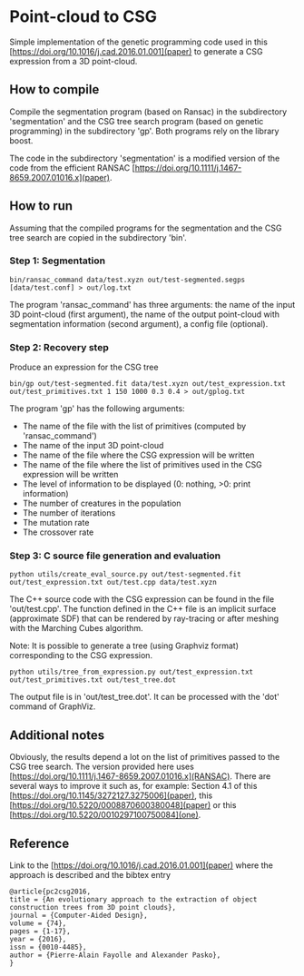 # Point-cloud to CSG 
Simple implementation of the genetic programming code used in this [https://doi.org/10.1016/j.cad.2016.01.001](paper) to generate a CSG expression from a 3D point-cloud. 


## How to compile
Compile the segmentation program (based on Ransac) in the subdirectory 'segmentation' and the CSG tree search program (based on genetic programming) in the subdirectory 'gp'. 
Both programs rely on the library boost. 

The code in the subdirectory 'segmentation' is a modified version of the code from the efficient RANSAC [https://doi.org/10.1111/j.1467-8659.2007.01016.x](paper).


## How to run
Assuming that the compiled programs for the segmentation and the CSG tree search are copied in the subdirectory 'bin'. 

### Step 1: Segmentation
```
bin/ransac_command data/test.xyzn out/test-segmented.segps [data/test.conf] > out/log.txt
```
The program 'ransac_command' has three arguments: the name of the input 3D point-cloud (first argument), the name of the output point-cloud with segmentation information (second argument), a config file (optional). 

### Step 2: Recovery step
Produce an expression for the CSG tree
```
bin/gp out/test-segmented.fit data/test.xyzn out/test_expression.txt out/test_primitives.txt 1 150 1000 0.3 0.4 > out/gplog.txt
```
The program 'gp' has the following arguments:
* The name of the file with the list of primitives (computed by 'ransac_command')
* The name of the input 3D point-cloud 
* The name of the file where the CSG expression will be written 
* The name of the file where the list of primitives used in the CSG expression will be written 
* The level of information to be displayed (0: nothing, >0: print information) 
* The number of creatures in the population 
* The number of iterations 
* The mutation rate 
* The crossover rate 

### Step 3: C source file generation and evaluation
```
python utils/create_eval_source.py out/test-segmented.fit out/test_expression.txt out/test.cpp data/test.xyzn 
```
The C++ source code with the CSG expression can be found in the file 'out/test.cpp'. The function defined in the C++ file is an implicit surface (approximate SDF) that can be rendered by ray-tracing or after meshing with the Marching Cubes algorithm. 

Note: It is possible to generate a tree (using Graphviz format) corresponding to the CSG expression. 
```
python utils/tree_from_expression.py out/test_expression.txt out/test_primitives.txt out/test_tree.dot 
```
The output file is in 'out/test_tree.dot'. It can be processed with the 'dot' command of GraphViz. 


## Additional notes
Obviously, the results depend a lot on the list of primitives passed to the CSG tree search. The version provided here uses [https://doi.org/10.1111/j.1467-8659.2007.01016.x](RANSAC). There are several ways to improve it such as, for example: Section 4.1 of this [https://doi.org/10.1145/3272127.3275006](paper), this [https://doi.org/10.5220/0008870600380048](paper) or this [https://doi.org/10.5220/0010297100750084](one). 


## Reference 
Link to the [https://doi.org/10.1016/j.cad.2016.01.001](paper) where the approach is described and the bibtex entry
```
@article{pc2csg2016,
title = {An evolutionary approach to the extraction of object construction trees from 3D point clouds},
journal = {Computer-Aided Design},
volume = {74},
pages = {1-17},
year = {2016},
issn = {0010-4485},
author = {Pierre-Alain Fayolle and Alexander Pasko},
}
```
